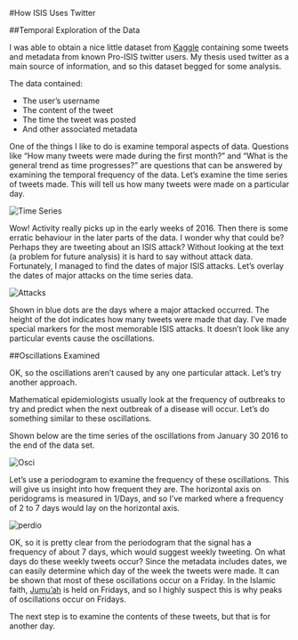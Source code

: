 #How ISIS Uses Twitter

##Temporal Exploration of the Data

I was able to obtain a nice little dataset from [Kaggle](https://www.kaggle.com/) containing some tweets and metadata from known Pro-ISIS twitter users.  My thesis used twitter as a main source of information, and so this dataset begged for some analysis.

The data contained:

* The user’s username
* The content of the tweet
* The time the tweet was posted
* And other associated metadata

One of the things I like to do is examine temporal aspects of data.  Questions like “How many tweets were made during the first month?” and “What is the general trend as time progresses?” are questions that can be answered by examining the temporal frequency of the data.  Let’s examine the time series of tweets made.  This will tell us how many tweets were made on a particular day.

![Time Series](https://github.com/Dpananos/How-Isis-Uses-Twitter/blob/master/Images/time_series.png?raw=true)

Wow! Activity really picks up in the early weeks of 2016. Then there is some erratic behaviour in the later parts of the data. I wonder why that could be?  Perhaps they are tweeting about an ISIS attack?  Without looking at the text (a problem for future analysis) it is hard to say without attack data.  Fortunately, I managed to find the dates of major ISIS attacks.  Let’s overlay the dates of major attacks on the time series data.

![Attacks](https://github.com/Dpananos/How-Isis-Uses-Twitter/blob/master/Images/Attacks.png?raw=true)

Shown in blue dots are the days where a major attacked occurred.  The height of the dot indicates how many tweets were made that day.  I’ve made special markers for the most memorable ISIS attacks.  It doesn’t look like any particular events cause the oscillations.  

##Oscillations Examined

OK, so the oscillations aren’t caused by any one particular attack.  Let’s try another approach.  

Mathematical epidemiologists usually look at the frequency of outbreaks to try and predict when the next outbreak of a disease will occur.  Let’s do something similar to these oscillations.

Shown below are the time series of the oscillations from January 30 2016 to the end of the data set.

![Osci](https://github.com/Dpananos/How-Isis-Uses-Twitter/blob/master/Images/osci.png?raw=true)

Let’s use a periodogram to examine the frequency of these oscillations.  This will give us insight into how frequent they are.  The horizontal axis on peridograms is measured in 1/Days, and so I’ve marked where a frequency of 2 to 7 days would lay on the horizontal axis.

![perdio](https://github.com/Dpananos/How-Isis-Uses-Twitter/blob/master/Images/periodo.png?raw=true)

OK, so it is pretty clear from the periodogram that the signal has a frequency of about 7 days, which would suggest weekly tweeting.  On what days do these weekly tweets occur?  Since the metadata includes dates, we can easily determine which day of the week the tweets were made.  It can be shown that most of these oscillations occur on a Friday.  In the Islamic faith, [Jumu’ah](https://en.wikipedia.org/wiki/Jumu%27ah) is held on Fridays, and so I highly suspect this is why peaks of oscillations occur on Fridays.

The next step is to examine the contents of these tweets, but that is for another day.
